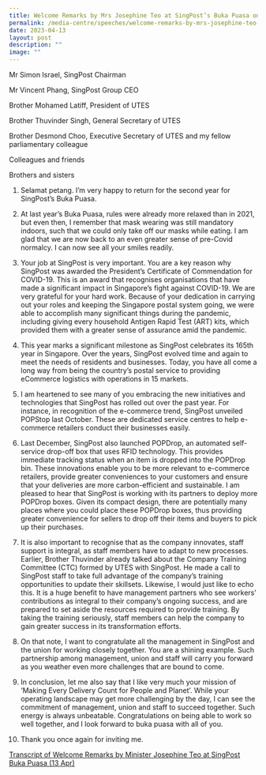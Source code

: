 ```yaml
---
title: Welcome Remarks by Mrs Josephine Teo at SingPost’s Buka Puasa on 13 Apr 2023
permalink: /media-centre/speeches/welcome-remarks-by-mrs-josephine-teo-at-singpost-buka-puasa-on-13-apr-2023/
date: 2023-04-13
layout: post
description: ""
image: ""
---
```

Mr Simon Israel, SingPost Chairman  
  
Mr Vincent Phang, SingPost Group CEO  
  
Brother Mohamed Latiff, President of UTES  
  
Brother Thuvinder Singh, General Secretary of UTES  
  
Brother Desmond Choo, Executive Secretary of UTES and my fellow parliamentary colleague  
  
Colleagues and friends  
  
Brothers and sisters  
  
1. Selamat petang. I’m very happy to return for the second year for SingPost’s Buka Puasa.  
  
2. At last year’s Buka Puasa, rules were already more relaxed than in 2021, but even then, I remember that mask wearing was still mandatory indoors, such that we could only take off our masks while eating. I am glad that we are now back to an even greater sense of pre-Covid normalcy. I can now see all your smiles readily.  
  
3. Your job at SingPost is very important. You are a key reason why SingPost was awarded the President’s Certificate of Commendation for COVID-19. This is an award that recognises organisations that have made a significant impact in Singapore’s fight against COVID-19. We are very grateful for your hard work. Because of your dedication in carrying out your roles and keeping the Singapore postal system going, we were able to accomplish many significant things during the pandemic, including giving every household Antigen Rapid Test (ART) kits, which provided them with a greater sense of assurance amid the pandemic.   
  
4. This year marks a significant milestone as SingPost celebrates its 165th year in Singapore. Over the years, SingPost evolved time and again to meet the needs of residents and businesses. Today, you have all come a long way from being the country’s postal service to providing eCommerce logistics with operations in 15 markets.  
  
5. I am heartened to see many of you embracing the new initiatives and technologies that SingPost has rolled out over the past year. For instance, in recognition of the e-commerce trend, SingPost unveiled POPStop last October. These are dedicated service centres to help e-commerce retailers conduct their businesses easily.   
  
6. Last December, SingPost also launched POPDrop, an automated self-service drop-off box that uses RFID technology. This provides immediate tracking status when an item is dropped into the POPDrop bin. These innovations enable you to be more relevant to e-commerce retailers, provide greater conveniences to your customers and ensure that your deliveries are more carbon-efficient and sustainable. I am pleased to hear that SingPost is working with its partners to deploy more POPDrop boxes. Given its compact design, there are potentially many places where you could place these POPDrop boxes, thus providing greater convenience for sellers to drop off their items and buyers to pick up their purchases.   
  
7. It is also important to recognise that as the company innovates, staff support is integral, as staff members have to adapt to new processes. Earlier, Brother Thuvinder already talked about the Company Training Committee (CTC) formed by UTES with SingPost. He made a call to SingPost staff to take full advantage of the company’s training opportunities to update their skillsets. Likewise, I would just like to echo this. It is a huge benefit to have management partners who see workers’ contributions as integral to their company’s ongoing success, and are prepared to set aside the resources required to provide training. By taking the training seriously, staff members can help the company to gain greater success in its transformation efforts.  
  
8. On that note, I want to congratulate all the management in SingPost and the union for working closely together. You are a shining example. Such partnership among management, union and staff will carry you forward as you weather even more challenges that are bound to come.   
  
9. In conclusion, let me also say that I like very much your mission of ‘Making Every Delivery Count for People and Planet’. While your operating landscape may get more challenging by the day, I can see the commitment of management, union and staff to succeed together. Such energy is always unbeatable. Congratulations on being able to work so well together, and I look forward to buka puasa with all of you.  
  
10. Thank you once again for inviting me.

[Transcript of Welcome Remarks by Minister Josephine Teo at SingPost Buka Puasa (13 Apr)](/files/transcript%20of%20welcome%20remarks%20by%20minister%20josephine%20teo%20at%20singpost%20buka%20puasa%20(13%20apr)%20(1).pdf)